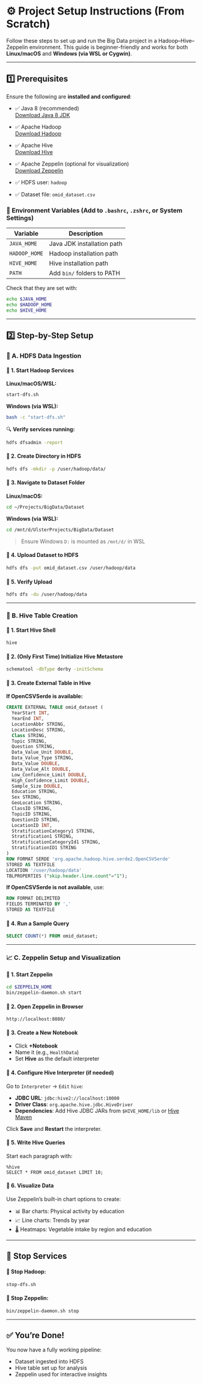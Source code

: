 
# ⚙️ Project Setup Instructions (From Scratch)

Follow these steps to set up and run the Big Data project in a Hadoop–Hive–Zeppelin environment. This guide is beginner-friendly and works for both **Linux/macOS** and **Windows (via WSL or Cygwin)**.

---

## 1️⃣ Prerequisites

Ensure the following are **installed and configured**:

- ✅ Java 8 (recommended)  
  [Download Java 8 JDK](https://www.oracle.com/java/technologies/javase/javase8-archive-downloads.html)

- ✅ Apache Hadoop  
  [Download Hadoop](https://hadoop.apache.org/releases.html)

- ✅ Apache Hive  
  [Download Hive](https://hive.apache.org/downloads.html)

- ✅ Apache Zeppelin (optional for visualization)  
  [Download Zeppelin](https://zeppelin.apache.org/download.html)

- ✅ HDFS user: `hadoop`

- ✅ Dataset file: `omid_dataset.csv`

### 🔧 Environment Variables (Add to `.bashrc`, `.zshrc`, or System Settings)

| Variable       | Description                 |
|----------------|-----------------------------|
| `JAVA_HOME`    | Java JDK installation path  |
| `HADOOP_HOME`  | Hadoop installation path    |
| `HIVE_HOME`    | Hive installation path      |
| `PATH`         | Add `bin/` folders to PATH  |

Check that they are set with:

```bash
echo $JAVA_HOME
echo $HADOOP_HOME
echo $HIVE_HOME
```

---

## 2️⃣ Step-by-Step Setup

### 📂 A. HDFS Data Ingestion

#### 🔹 1. Start Hadoop Services

**Linux/macOS/WSL:**
```bash
start-dfs.sh
```

**Windows (via WSL):**
```bash
bash -c "start-dfs.sh"
```

🔍 **Verify services running:**
```bash
hdfs dfsadmin -report
```

#### 🔹 2. Create Directory in HDFS

```bash
hdfs dfs -mkdir -p /user/hadoop/data/
```

#### 🔹 3. Navigate to Dataset Folder

**Linux/macOS:**
```bash
cd ~/Projects/BigData/Dataset
```

**Windows (via WSL):**
```bash
cd /mnt/d/UlsterProjects/BigData/Dataset
```

> Ensure Windows `D:` is mounted as `/mnt/d/` in WSL

#### 🔹 4. Upload Dataset to HDFS

```bash
hdfs dfs -put omid_dataset.csv /user/hadoop/data
```

#### 🔹 5. Verify Upload

```bash
hdfs dfs -du /user/hadoop/data
```

---

### 🐝 B. Hive Table Creation

#### 🔹 1. Start Hive Shell

```bash
hive
```

#### 🔹 2. (Only First Time) Initialize Hive Metastore

```bash
schematool -dbType derby -initSchema
```

#### 🔹 3. Create External Table in Hive

**If OpenCSVSerde is available:**
```sql
CREATE EXTERNAL TABLE omid_dataset (
  YearStart INT,
  YearEnd INT,
  LocationAbbr STRING,
  LocationDesc STRING,
  Class STRING,
  Topic STRING,
  Question STRING,
  Data_Value_Unit DOUBLE,
  Data_Value_Type STRING,
  Data_Value DOUBLE,
  Data_Value_Alt DOUBLE,
  Low_Confidence_Limit DOUBLE,
  High_Confidence_Limit DOUBLE,
  Sample_Size DOUBLE,
  Education STRING,
  Sex STRING,
  GeoLocation STRING,
  ClassID STRING,
  TopicID STRING,
  QuestionID STRING,
  LocationID INT,
  StratificationCategory1 STRING,
  Stratification1 STRING,
  StratificationCategoryId1 STRING,
  StratificationID1 STRING
)
ROW FORMAT SERDE 'org.apache.hadoop.hive.serde2.OpenCSVSerde'
STORED AS TEXTFILE
LOCATION '/user/hadoop/data'
TBLPROPERTIES ("skip.header.line.count"="1");
```

**If OpenCSVSerde is not available**, use:
```sql
ROW FORMAT DELIMITED
FIELDS TERMINATED BY ','
STORED AS TEXTFILE
```

#### 🔹 4. Run a Sample Query

```sql
SELECT COUNT(*) FROM omid_dataset;
```

---

### 📈 C. Zeppelin Setup and Visualization

#### 🔹 1. Start Zeppelin

```bash
cd $ZEPPELIN_HOME
bin/zeppelin-daemon.sh start
```

#### 🔹 2. Open Zeppelin in Browser

```
http://localhost:8080/
```

#### 🔹 3. Create a New Notebook

- Click **+Notebook**
- Name it (e.g., `HealthData`)
- Set **Hive** as the default interpreter

#### 🔹 4. Configure Hive Interpreter (if needed)

Go to `Interpreter` → `Edit` `hive`:

- **JDBC URL**: `jdbc:hive2://localhost:10000`
- **Driver Class**: `org.apache.hive.jdbc.HiveDriver`
- **Dependencies**: Add Hive JDBC JARs from `$HIVE_HOME/lib` or [Hive Maven](https://mvnrepository.com/artifact/org.apache.hive/hive-jdbc)

Click **Save** and **Restart** the interpreter.

#### 🔹 5. Write Hive Queries

Start each paragraph with:

```hive
%hive
SELECT * FROM omid_dataset LIMIT 10;
```

#### 🔹 6. Visualize Data

Use Zeppelin’s built-in chart options to create:

- 📊 Bar charts: Physical activity by education
- 📈 Line charts: Trends by year
- 🌡️ Heatmaps: Vegetable intake by region and education

---

## 🛑 Stop Services

#### 🔹 Stop Hadoop:

```bash
stop-dfs.sh
```

#### 🔹 Stop Zeppelin:

```bash
bin/zeppelin-daemon.sh stop
```

---

## ✅ You’re Done!

You now have a fully working pipeline:
- Dataset ingested into HDFS
- Hive table set up for analysis
- Zeppelin used for interactive insights
